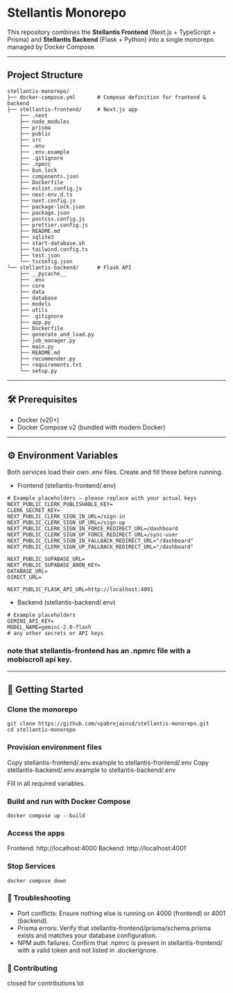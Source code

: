# Stellantis Monorepo

This repository combines the **Stellantis Frontend** (Next.js + TypeScript + Prisma) and **Stellantis Backend** (Flask + Python) into a single monorepo managed by Docker Compose.

---

## Project Structure

```text
stellantis-monorepo/
├── docker-compose.yml       # Compose definition for frontend & backend
├── stellantis-frontend/     # Next.js app
    ├── .next
    ├── node_modules
    ├── prisma
    ├── public
    ├── src
    ├── .env
    ├── .env.example
    ├── .gitignore
    ├── .npmrc
    ├── bun.lock
    ├── components.json
    ├── Dockerfile
    ├── eslint.config.js
    ├── next-env.d.ts
    ├── next.config.js
    ├── package-lock.json
    ├── package.json
    ├── postcss.config.js
    ├── prettier.config.js
    ├── README.md
    ├── sqlite3
    ├── start-database.sh
    ├── tailwind.config.ts
    ├── test.json
    └── tsconfig.json
└── stellantis-backend/      # Flask API
    ├── __pycache__
    ├── .env
    ├── core
    ├── data
    ├── database
    ├── models
    ├── utils
    ├── .gitignore
    ├── app.py
    ├── Dockerfile
    ├── generate_and_load.py
    ├── job_manager.py
    ├── main.py
    ├── README.md
    ├── recommender.py
    ├── requirements.txt
    └── setup.py

```

---

## 🛠 Prerequisites

- Docker (v20+)
- Docker Compose v2 (bundled with modern Docker)

---

## ⚙️ Environment Variables

Both services load their own .env files. Create and fill these before running.

- Frontend (stellantis-frontend/.env)
```text
# Example placeholders — please replace with your actual keys
NEXT_PUBLIC_CLERK_PUBLISHABLE_KEY=
CLERK_SECRET_KEY=
NEXT_PUBLIC_CLERK_SIGN_IN_URL=/sign-in
NEXT_PUBLIC_CLERK_SIGN_UP_URL=/sign-up
NEXT_PUBLIC_CLERK_SIGN_IN_FORCE_REDIRECT_URL=/dashboard
NEXT_PUBLIC_CLERK_SIGN_UP_FORCE_REDIRECT_URL=/sync-user
NEXT_PUBLIC_CLERK_SIGN_IN_FALLBACK_REDIRECT_URL="/dashboard"
NEXT_PUBLIC_CLERK_SIGN_UP_FALLBACK_REDIRECT_URL="/dashboard"

NEXT_PUBLIC_SUPABASE_URL=
NEXT_PUBLIC_SUPABASE_ANON_KEY=
DATABASE_URL=
DIRECT_URL=

NEXT_PUBLIC_FLASK_API_URL=http://localhost:4001
```

- Backend (stellantis-backend/.env)
```text
# Example placeholders
GEMINI_API_KEY=
MODEL_NAME=gemini-2.0-flash
# any other secrets or API keys
```

### note that stellantis-frontend has an .npmrc file with a mobiscroll api key.
---

## 🚀 Getting Started

### Clone the monorepo

```text
git clone https://github.com/vpabrejainsd/stellantis-monorepo.git
cd stellantis-monorepo
```

### Provision environment files

Copy stellantis-frontend/.env.example to stellantis-frontend/.env
Copy stellantis-backend/.env.example to stellantis-backend/.env

Fill in all required variables.

### Build and run with Docker Compose

```text
docker compose up --build
```

### Access the apps

Frontend: http://localhost:4000
Backend: http://localhost:4001

### Stop Services

```text
docker compose down
```

### 🐛 Troubleshooting

- Port conflicts: Ensure nothing else is running on 4000 (frontend) or 4001 (backend).
- Prisma errors: Verify that stellantis-frontend/prisma/schema.prisma exists and matches your database configuration.
- NPM auth failures: Confirm that .npmrc is present in stellantis-frontend/ with a valid token and not listed in .dockerignore.

### 🤝 Contributing

closed for contributions lol